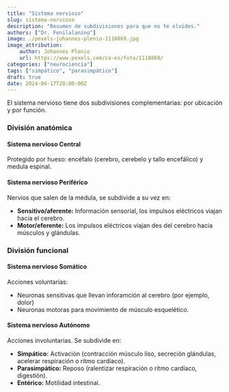 ```yaml
---
title: "Sistema nervioso"
slug: sistema-nervioso
description: "Resumen de subdivisiones para que no te olvides."
authors: ["Dr. Fenilalanino"]
image: ./pexels-johannes-plenio-1118869.jpg
image_attribution:
    author: Johannes Plenio
    url: https://www.pexels.com/ca-es/foto/1118869/
categories: ["neurociencia"]
tags: ["simpático", "parasimpático"]
draft: true
date: 2024-04-17T20:00:00Z
---
```


El sistema nervioso tiene dos subdivisiones complementarias: por ubicación y por función.

### División anatómica

#### Sistema nervioso Central
Protegido por hueso: encéfalo (cerebro, cerebelo y tallo encefálico) y medula espinal.

#### Sistema nervioso Periférico
Nervios que salen de la médula, se subdivide a su vez en:

  - **Sensitivo/aferente:** Información sensorial, los impulsos eléctricos viajan hacia el cerebro.
  - **Motor/eferente:** Los impulsos eléctricos viajan des del cerebro hacia músculos y glándulas.


### División funcional

#### Sistema nervioso Somático
Acciones voluntarias:

- Neuronas sensitivas que llevan inforamción al cerebro (por ejemplo, dolor) 
- Neuronas motoras para movimiento de músculo esquelético.

#### Sistema nervioso Autónomo
Acciones involuntarias. Se subdivide en:

  - **Simpático:** Activación (contracción músculo liso, secreción glándulas, acelerar respiración o ritmo cardíaco).
  - **Parasimpático:** Reposo (ralentizar respiración o ritmo cardíaco, digestión).
  - **Entérico:** Motilidad intestinal.

